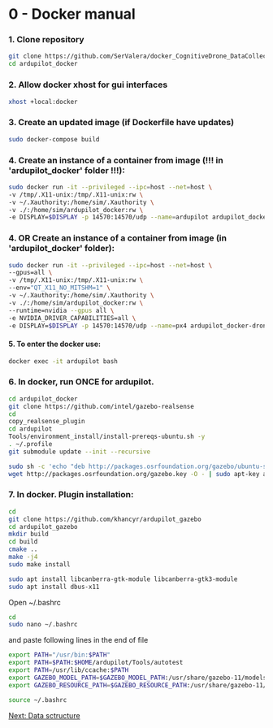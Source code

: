 # 0 - Docker manual

### 1. Clone repository
```bash
git clone https://github.com/SerValera/docker_CognitiveDrone_DataCollector
cd ardupilot_docker
```

### 2. Allow docker xhost for gui interfaces
``` bash
xhost +local:docker
```

### 3. Create an updated image (if Dockerfile have updates)

```bash
sudo docker-compose build
```

### 4. Create an instance of a container from image (!!! in 'ardupilot_docker' folder !!!):
``` bash
sudo docker run -it --privileged --ipc=host --net=host \
-v /tmp/.X11-unix:/tmp/.X11-unix:rw \
-v ~/.Xauthority:/home/sim/.Xauthority \
-v ./:/home/sim/ardupilot_docker:rw \
-e DISPLAY=$DISPLAY -p 14570:14570/udp --name=ardupilot ardupilot_docker_drone_sim :latest bash
```


### 4. OR Create an instance of a container from image (in 'ardupilot_docker' folder):
``` bash
sudo docker run -it --privileged --ipc=host --net=host \
--gpus=all \
-v /tmp/.X11-unix:/tmp/.X11-unix:rw \
--env="QT_X11_NO_MITSHM=1" \
-v ~/.Xauthority:/home/sim/.Xauthority \
-v ./:/home/sim/ardupilot_docker:rw \
--runtime=nvidia --gpus all \
-e NVIDIA_DRIVER_CAPABILITIES=all \
-e DISPLAY=$DISPLAY -p 14570:14570/udp --name=px4 ardupilot_docker-drone_sim:latest bash
```

#### 5. To enter the docker use:
``` bash
docker exec -it ardupilot bash
```

### 6. In docker, run ONCE for ardupilot.
``` bash
cd ardupilot_docker
git clone https://github.com/intel/gazebo-realsense
cd 
copy_realsense_plugin
cd ardupilot
Tools/environment_install/install-prereqs-ubuntu.sh -y
. ~/.profile
git submodule update --init --recursive
```

``` bash
sudo sh -c 'echo "deb http://packages.osrfoundation.org/gazebo/ubuntu-stable `lsb_release -cs` main" > /etc/apt/sources.list.d/gazebo-stable.list'
wget http://packages.osrfoundation.org/gazebo.key -O - | sudo apt-key add -
```


### 7. In docker. Plugin installation:
``` bash
cd
git clone https://github.com/khancyr/ardupilot_gazebo
cd ardupilot_gazebo
mkdir build
cd build
cmake ..
make -j4
sudo make install
```

``` bash
sudo apt install libcanberra-gtk-module libcanberra-gtk3-module
sudo apt install dbus-x11
```

Open ~/.bashrc

``` bash
cd 
sudo nano ~/.bashrc
```

and paste following lines in the end of file

``` bash
export PATH="/usr/bin:$PATH"
export PATH=$PATH:$HOME/ardupilot/Tools/autotest
export PATH=/usr/lib/ccache:$PATH
export GAZEBO_MODEL_PATH=$GAZEBO_MODEL_PATH:/usr/share/gazebo-11/models
export GAZEBO_RESOURCE_PATH=$GAZEBO_RESOURCE_PATH:/usr/share/gazebo-11/worlds
```

``` bash
source ~/.bashrc
```

[Next: Data sctructure](1_data_sctructure.md)
